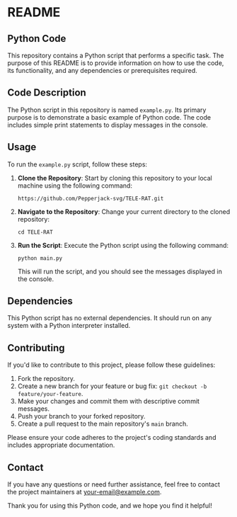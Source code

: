 # README

## Python Code

This repository contains a Python script that performs a specific task. The purpose of this README is to provide information on how to use the code, its functionality, and any dependencies or prerequisites required.

## Code Description

The Python script in this repository is named `example.py`. Its primary purpose is to demonstrate a basic example of Python code. The code includes simple print statements to display messages in the console.

## Usage

To run the `example.py` script, follow these steps:

1. **Clone the Repository**: Start by cloning this repository to your local machine using the following command:

   ```shell
   https://github.com/Pepperjack-svg/TELE-RAT.git
   ```

2. **Navigate to the Repository**: Change your current directory to the cloned repository:

   ```shell
   cd TELE-RAT
   ```

3. **Run the Script**: Execute the Python script using the following command:

   ```shell
   python main.py
   ```

   This will run the script, and you should see the messages displayed in the console.

## Dependencies

This Python script has no external dependencies. It should run on any system with a Python interpreter installed.


## Contributing

If you'd like to contribute to this project, please follow these guidelines:

1. Fork the repository.
2. Create a new branch for your feature or bug fix: `git checkout -b feature/your-feature`.
3. Make your changes and commit them with descriptive commit messages.
4. Push your branch to your forked repository.
5. Create a pull request to the main repository's `main` branch.

Please ensure your code adheres to the project's coding standards and includes appropriate documentation.

## Contact

If you have any questions or need further assistance, feel free to contact the project maintainers at [your-email@example.com](mailto:your-email@example.com).

Thank you for using this Python code, and we hope you find it helpful!
